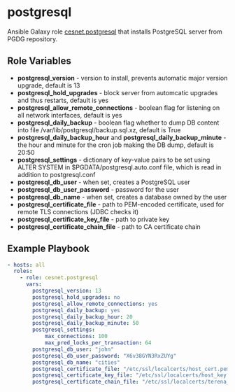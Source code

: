 postgresql
==========

Ansible Galaxy role [cesnet.postgresql](https://galaxy.ansible.com/cesnet/postgresql) that installs PostgreSQL 
server from PGDG repository.

Role Variables
--------------

- **postgresql_version** - version to install, prevents automatic major version upgrade, default is 13
- **postgresql_hold_upgrades** - block server from automcatic upgrades and thus restarts, default is yes
- **postgresql_allow_remote_connections** - boolean flag for listening on all network interfaces, default is yes
- **postgresql_daily_backup** - boolean flag whether to dump DB content into file /var/lib/postgresql/backup.sql.xz, default is True
- **postgresql_daily_backup_hour** and **postgresql_daily_backup_minute** - the hour and minute for the cron job making the DB dump, default is 20:50  
- **postgresql_settings** - dictionary of key-value pairs to be set using ALTER SYSTEM in $PGDATA/postgresql.auto.conf file, which is read in addition to postgresql.conf
- **postgresql_db_user** - when set, creates a PostgreSQL user
- **postgresql_db_user_password** - password for the user
- **postgresql_db_name** - when set, creates a database owned by the user
- **postgresql_certificate_file** - path to PEM-encoded certificate, used for remote TLS connections (JDBC checks it)
- **postgresql_certificate_key_file** - path to private key
- **postgresql_certificate_chain_file** - path to CA certificate chain
        
Example Playbook
----------------
```yaml
- hosts: all
  roles:
    - role: cesnet.postgresql
      vars:
        postgresql_version: 13
        postgresql_hold_upgrades: no
        postgresql_allow_remote_connections: yes
        postgresql_daily_backup: yes
        postgresql_daily_backup_hour: 20
        postgresql_daily_backup_minute: 50
        postgresql_settings:
            max_connections: 100
            max_pred_locks_per_transaction: 64
        postgresql_db_user: "john"
        postgresql_db_user_password: "X6v38GYN3RxZUYg"
        postgresql_db_name: "cities"
        postgresql_certificate_file: "/etc/ssl/localcerts/host_cert.pem"
        postgresql_certificate_key_file: "/etc/ssl/localcerts/host_key.pem"
        postgresql_certificate_chain_file: "/etc/ssl/localcerts/terena_ssl_ca_3.pem"
```
